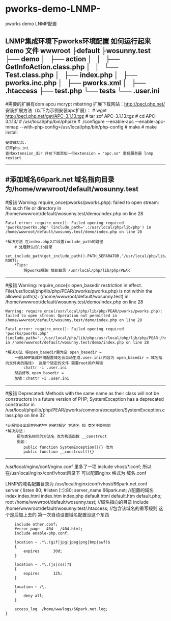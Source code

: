 # pworks-demo-LNMP-
pworks  demo LNMP配置


LNMP集成环境下pworks环境配置  如何运行起来demo 文件
wwwroot
	├default
		├wosunny.test
			├── demo
			│   ├── action
			│   │   ├── GetInfoAction.class.php
			│   │   └── Test.class.php
			│   ├── index.php
			│   ├── pworks.inc.php
			│   ├── pworks.xml
			│   
			├── .htaccess
			├── test.php
			└── tests
			└── .user.ini
-------------------------------------------------------------------------------------
#需要的扩展有dom apcu  mcrypt mbstring
扩展下载网站：http://pecl.php.net/
安装扩展方法（以下为示例安装apc扩展）：
	# wget http://pecl.php.net/get/APC-3.1.13.tgz
	# tar zxf APC-3.1.13.tgz
	# cd APC-3.1.13/
	# /usr/local/php/bin/phpize
	# ./configure --enable-apc --enable-apc-mmap --with-php-config=/usr/local/php/bin/php-config
	# make
	# make install
	
	安装成功后.
	打开php.ini
	查找extension_dir 并在下面添加一行extension = "apc.so" 重启服务器 lnmp restart
-------------------------------------------------------------------------------------	
#添加域名66park.net 域名指向目录为/home/wwwroot/default/wosunny.test
-------------------------------------------------------------------------------------
#报错 
	Warning: require_once(pworks/pworks.php): failed to open stream: No such file or directory in /home/wwwroot/default/wosunny.test/demo/index.php on line 28

	Fatal error: require_once(): Failed opening required 'pworks/pworks.php' (include_path='.:/usr/local/php/lib/php') in /home/wwwroot/default/wosunny.test/demo/index.php on line 28

	*解决方法 在index.php入口设置include_path的路径
		# 处理默认的lib目录
			set_include_path(get_include_path().PATH_SEPARATOR.'/usr/local/php/lib/php/PEAR'.PATH_SEPARATOR.APP_    ROOT);
		*Tips:
			将pworks框架 放到目录 /usr/local/php/lib/php/PEAR   
-------------------------------------------------------------------------------------
#报错
	Warning: require_once(): open_basedir restriction in effect. File(/usr/local/php/lib/php/PEAR/pworks/pworks.php) is not within the allowed path(s): (/home/wwwroot/default/wosunny.test) in /home/wwwroot/default/wosunny.test/demo/index.php on line 28

	Warning: require_once(/usr/local/php/lib/php/PEAR/pworks/pworks.php): failed to open stream: Operation not permitted in /home/wwwroot/default/wosunny.test/demo/index.php on line 28

	Fatal error: require_once(): Failed opening required 'pworks/pworks.php' (include_path='.:/usr/local/php/lib/php:/usr/local/php/lib/php/PEAR:/home/wwwroot/default/wosunny.test/demo') in /home/wwwroot/default/wosunny.test/demo/index.php on line 28

	*解决方法 将open_basedir置为空 open_basedir =
		一般LNMP集成环境配置域名会自动生成.user.ini(内容为 open_basedir = 域名指向文件夹的路径)  这是个锁定的文件 需要root用户解锁 
			chattr -i .user.ini
		然后修改 open_basedir = 
		加锁：chattr +i .user.ini
-----------------------------------------------------------------------------------------
#报错
	Deprecated: Methods with the same name as their class will not be constructors in a future version of PHP; SystemException has a deprecated constructor in /usr/local/php/lib/php/PEAR/pworks/common/exception/SystemException.class.php on line 32

	*此报错会出现在PHP7中 PHP7规定 方法名 和 类名不能相同
	*解决办法：
		 把与类名相同的方法名 改为构造函数 __construct
		 例如：
		 	public function SystemException(){} 改为
		 	public function __construct(){}
-----------------------------------------------------------------------------------------

/usr/local/nginx/conf/nginx.conf 里多了一项 include vhost/*.conf;
所以在/usr/local/nginx/conf/vhost目录下 可以配置nginx 格式为  域名.conf	

LNMP的域名配置目录为 /usr/local/nginx/conf/vhost/66park.net.conf 		
server
    {
        listen 80; 
        #listen [::]:80;
        server_name 66park.net; //配置的域名
        index index.html index.htm index.php default.html default.htm default.php;
        root  /home/wwwroot/default/wosunny.test;    //域名指向的目录
		include /home/wwwroot/default/wosunny.test/.htaccess;	 //包含该域名的重写规则 这个是后加上去的  第一次自动设置域名配置没这个东西

        include other.conf;
        #error_page   404   /404.html;
        include enable-php.conf;

        location ~ .*\.(gif|jpg|jpeg|png|bmp|swf)$
        {
            expires      30d;
        }

        location ~ .*\.(js|css)?$
        {
            expires      12h;
        }

        location ~ /\.
        {
            deny all;
        }

        access_log  /home/wwwlogs/66park.net.log;
    }
